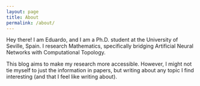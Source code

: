 ```yaml
---
layout: page
title: About
permalink: /about/
---
```



Hey there! I am Eduardo, and I am a Ph.D. student at the University of
Seville, Spain. I research Mathematics, specifically bridging
Artificial Neural Networks with Computational Topology.

This blog aims to make my research more accessible. However, I might
not tie myself to just the information in papers, but writing about
any topic I find interesting (and that I feel like writing about).

